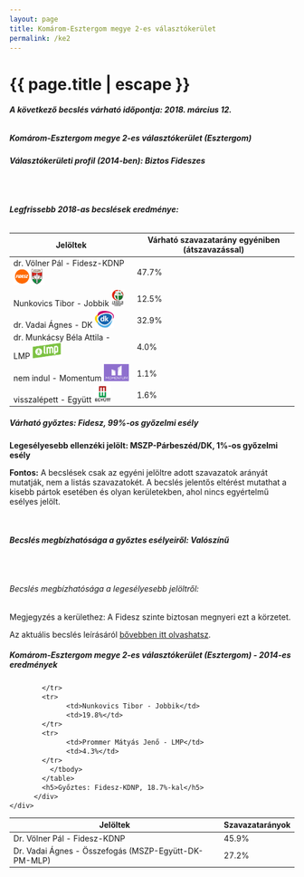 ```yaml
---
layout: page
title: Komárom-Esztergom megye 2-es választókerület
permalink: /ke2
---
```


<h1 class="page-title">{{ page.title | escape }}</h1>

<div class="section">
    <div class="row">
          <div class="col s12"><h6><span><strong>A következő becslés várható időpontja: 2018. március 12.</strong></span></h6>
		  <h5>Komárom-Esztergom megye 2-es választókerület (Esztergom)</h5>
<h6><strong>Választókerületi profil (2014-ben): <span id="profil">Biztos Fideszes</span></strong></h6>
<br/>
<h6><strong>Legfrissebb 2018-as becslések eredménye:</strong></h6>
<table class="striped">
              <thead>
                <tr>
                    <th>Jelöltek</th>
                    <th>Várható szavazatarány egyéniben (átszavazással)</th>
                </tr>
              </thead>
              <tbody>
             <tr>
                  <td>dr. Völner Pál - Fidesz-KDNP <img src="images/fideszkdnp_logo.png" style="width:55px;height:30px;"></td>
				  <td id="id_fidesz">47.7%</td>
			</tr>
			<tr><td>Nunkovics Tibor - Jobbik <img src="images/jobbik_logo.png" style="width:23px;height:30px;"></td><td id="id_jobbik">12.5%</td></tr>
<tr>
                  <td>dr. Vadai Ágnes - DK <img src="images/dk_logo.png" style="width:34px;height:30px;"></td>
				  <td id="id_baloldal">32.9%</td>
			</tr>
			<tr>
                  <td>dr. Munkácsy Béla Attila - LMP <img src="images/lmp_logo.png" style="width:52px;height:30px;"></td>
				  <td id="lmp">4.0%</td>
			</tr>
			<tr>
				  <td>nem indul - Momentum <img src="images/momentum_logo.png" style="width:44px;height:30px;"></td>
				  <td id="id_momentum">1.1%</td>
			</tr>
<tr>
<td>visszalépett -  Együtt <img src="images/egyutt_logo.png" style="width:31px;height:30px;"></td>
<td id="id_egyutt">1.6%</td>
</tr>                
              </tbody>
            </table>
			<h5>Várható győztes: <span id="gyoztes">Fidesz, </span><span id="esely">99%</span><span>-os győzelmi esély</span></h5>
			<p><strong>Legesélyesebb ellenzéki jelölt: <span id="masodik">MSZP-Párbeszéd/DK, </span><span id="esely2">1%</span><span>-os győzelmi esély</span></strong></p>
			
<p><strong>Fontos:</strong> A becslések csak az egyéni jelöltre adott szavazatok arányát mutatják, nem a listás szavazatokét. A becslés jelentős eltérést mutathat a kisebb pártok esetében és olyan kerületekben, ahol nincs egyértelmű esélyes jelölt.</p>
<br/>
			<h6><strong>Becslés megbízhatósága a győztes esélyeiről: Valószínű</strong> </h6>
<br/><h6>Becslés megbízhatósága a legesélyesebb jelöltről: </h6>
<p>Megjegyzés a kerülethez: A Fidesz szinte biztosan megnyeri ezt a körzetet.</p>
<p>Az aktuális becslés leírásáról <a href="../metodologia#0305">bővebben itt olvashatsz</a>.</p>
          </div>
    </div>
</div>

<div class="section">
    <div class="row">
          <div class="col s12">
		  <h5>Komárom-Esztergom megye 2-es választókerület (Esztergom) - 2014-es eredmények</h5>
            <table class="striped">
              <thead>
                <tr>
                    <th>Jelöltek</th>
                    <th>Szavazatarányok</th>
                </tr>
              </thead>
              <tbody>
             <tr>
                  <td>Dr. Völner Pál - Fidesz-KDNP</td>
				  <td>45.9%</td>
			</tr>
			<tr>
			      <td>Dr. Vadai Ágnes - Összefogás (MSZP-Együtt-DK-PM-MLP)</td>
				  <td>27.2%</td>
			      
			</tr>
			<tr>
			      <td>Nunkovics Tibor - Jobbik</td>
				  <td>19.8%</td>
			</tr>
			<tr>
				  <td>Prommer Mátyás Jenő - LMP</td>
				  <td>4.3%</td>
			</tr>                
              </tbody>
            </table>
			<h5>Győztes: Fidesz-KDNP, 18.7%-kal</h5>
          </div>
    </div>
</div>
